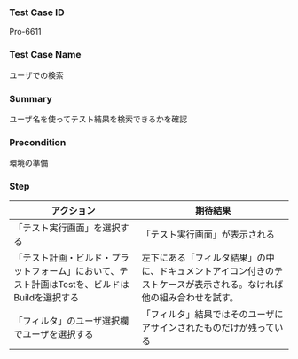 ### Test Case ID
Pro-6611

### Test Case Name
ユーザでの検索

### Summary
ユーザ名を使ってテスト結果を検索できるかを確認

### Precondition
環境の準備

### Step
| アクション      | 期待結果            |
|------------|-----------------|
| 「テスト実行画面」を選択する | 「テスト実行画面」が表示される |
| 「テスト計画・ビルド・プラットフォーム」において、テスト計画はTestを、ビルドはBuildを選択する | 左下にある「フィルタ結果」の中に、ドキュメントアイコン付きのテストケースが表示される。なければ他の組み合わせを試す。 |
| 「フィルタ」のユーザ選択欄でユーザを選択する | 「フィルタ」結果ではそのユーザにアサインされたものだけが残っている |
